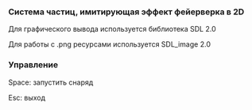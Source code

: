 ### Система частиц, имитирующая эффект фейерверка в 2D

Для графического вывода используется библиотека SDL 2.0 

Для работы с .png ресурсами используется SDL_image 2.0

### Управление
Space: запустить снаряд

Esc: выход

